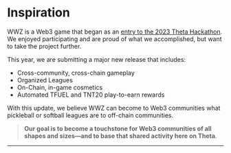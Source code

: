 # Inspiration

WWZ is a Web3 game that began as an [entry to the 2023 Theta Hackathon](https://devpost.com/software/wwz). We enjoyed participating and are proud of what we accomplished, but want to take the project further.

This year, we are submitting a major new release that includes:

* Cross-community, cross-chain gameplay
* Organized Leagues
* On-Chain, in-game cosmetics
* Automated TFUEL and TNT20 play-to-earn rewards

With this update, we believe WWZ can become to Web3 communities what pickleball or softball leagues are to off-chain communities.

> **Our goal is to become a touchstone for Web3 communities of all shapes and sizes&#8212;and to base that shared activity here on Theta**.

---
